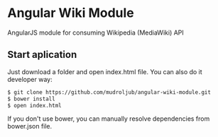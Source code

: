 # Angular Wiki Module
AngularJS module for consuming Wikipedia (MediaWiki) API

## Start aplication

Just download a folder and open index.html file. You can also do it developer way:

```sh
$ git clone https://github.com/mudroljub/angular-wiki-module.git
$ bower install
$ open index.html
```

If you don't use bower, you can manually resolve dependencies from bower.json file.
